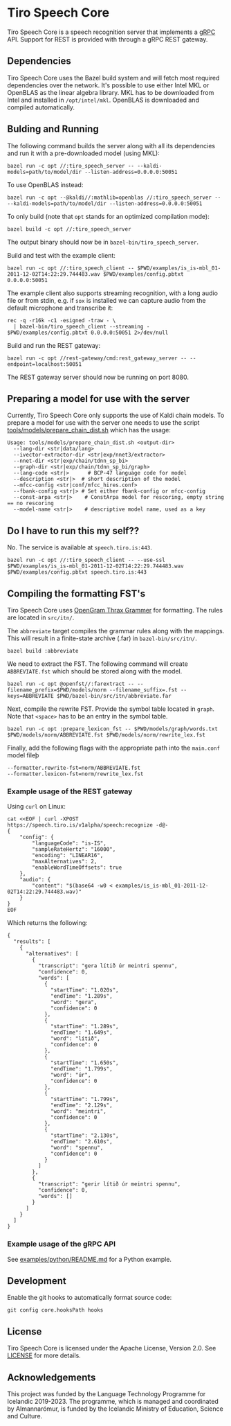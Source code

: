 # Tiro Speech Core

Tiro Speech Core is a speech recognition server that implements a
[gRPC](./proto/tiro/speech/v1alpha/speech.proto) API. Support for REST is
provided with through a gRPC REST gateway.

## Dependencies

Tiro Speech Core uses the Bazel build system and will fetch most required
dependencies over the network. It's possible to use either Intel MKL or OpenBLAS
as the linear algebra library. MKL has to be downloaded from Intel and installed
in `/opt/intel/mkl`. OpenBLAS is downloaded and compiled automatically.

## Bulding and Running

The following command builds the server along with all its dependencies and run
it with a pre-downloaded model (using MKL):

    bazel run -c opt //:tiro_speech_server -- --kaldi-models=path/to/model/dir --listen-address=0.0.0.0:50051

To use OpenBLAS instead:

    bazel run -c opt --@kaldi//:mathlib=openblas //:tiro_speech_server -- --kaldi-models=path/to/model/dir --listen-address=0.0.0.0:50051

To only build (note that `opt` stands for an optimized compilation mode):

    bazel build -c opt //:tiro_speech_server

The output binary should now be in `bazel-bin/tiro_speech_server`.

Build and test with the example client:

    bazel run -c opt //:tiro_speech_client -- $PWD/examples/is_is-mbl_01-2011-12-02T14:22:29.744483.wav $PWD/examples/config.pbtxt 0.0.0.0:50051

The example client also supports streaming recognition, with a long audio file
or from stdin, e.g. if `sox` is installed we can capture audio from the default
microphone and transcribe it:

    rec -q -r16k -c1 -esigned -traw - \
      | bazel-bin/tiro_speech_client --streaming - $PWD/examples/config.pbtxt 0.0.0.0:50051 2>/dev/null

Build and run the REST gateway:

    bazel run -c opt //rest-gateway/cmd:rest_gateway_server -- --endpoint=localhost:50051

The REST gateway server should now be running on port 8080.

## Preparing a model for use with the server

Currently, Tiro Speech Core only supports the use of Kaldi chain models. To
prepare a model for use with the server one needs to use the script
[tools/models/prepare_chain_dist.sh](tools/models/prepare_chain_dist.sh) which
has the usage:

    Usage: tools/models/prepare_chain_dist.sh <output-dir>
      --lang-dir <str|data/lang>
      --ivector-extractor-dir <str|exp/nnet3/extractor>
      --nnet-dir <str|exp/chain/tdnn_sp_bi>
      --graph-dir <str|exp/chain/tdnn_sp_bi/graph>
      --lang-code <str|>      # BCP-47 language code for model
      --description <str|>  # short description of the model
      --mfcc-config <str|conf/mfcc_hires.conf>
      --fbank-config <str|> # Set either fbank-config or mfcc-config
      --const-arpa <str|>    # ConstArpa model for rescoring, empty string == no rescoring
      --model-name <str|>    # descriptive model name, used as a key


## Do I have to run this my self??

No. The service is available at `speech.tiro.is:443`.

    bazel run -c opt //:tiro_speech_client -- --use-ssl $PWD/examples/is_is-mbl_01-2011-12-02T14:22:29.744483.wav $PWD/examples/config.pbtxt speech.tiro.is:443

## Compiling the formatting FST's
Tiro Speech Core uses [OpenGram Thrax Grammer](https://www.openfst.org/twiki/bin/view/GRM/Thrax) for formatting. The rules are located in `src/itn/`. 

The `abbreviate` target compiles the grammar rules along with the mappings. This will result in a finite-state archive (.far) in `bazel-bin/src/itn/`. 

    bazel build :abbreviate

We need to extract the FST. The following command will create `ABBREVIATE.fst` which should be stored along with the model. 

    bazel run -c opt @openfst//:farextract -- --filename_prefix=$PWD/models/norm --filename_suffix=.fst --keys=ABBREVIATE $PWD/bazel-bin/src/itn/abbreviate.far 

Next, compile the rewrite FST. Provide the symbol table located in `graph`. Note that `<space>` has to be an entry in the symbol table. 
    
    bazel run -c opt :prepare_lexicon_fst -- $PWD/models/graph/words.txt $PWD/models/norm/ABBREVIATE.fst $PWD/models/norm/rewrite_lex.fst

Finally, add the following flags with the appropriate path into the `main.conf` model fileþ 

    --formatter.rewrite-fst=norm/ABBREVIATE.fst
    --formatter.lexicon-fst=norm/rewrite_lex.fst


### Example usage of the REST gateway

Using `curl` on Linux:

    cat <<EOF | curl -XPOST https://speech.tiro.is/v1alpha/speech:recognize -d@-
    {
        "config": {
            "languageCode": "is-IS",
            "sampleRateHertz": "16000",
            "encoding": "LINEAR16",
            "maxAlternatives": 2,
            "enableWordTimeOffsets": true
        },
        "audio": {
            "content": "$(base64 -w0 < examples/is_is-mbl_01-2011-12-02T14:22:29.744483.wav)"
        }
    }
    EOF

Which returns the following:

    {
      "results": [
        {
          "alternatives": [
            {
              "transcript": "gera lítið úr meintri spennu",
              "confidence": 0,
              "words": [
                {
                  "startTime": "1.020s",
                  "endTime": "1.289s",
                  "word": "gera",
                  "confidence": 0
                },
                {
                  "startTime": "1.289s",
                  "endTime": "1.649s",
                  "word": "lítið",
                  "confidence": 0
                },
                {
                  "startTime": "1.650s",
                  "endTime": "1.799s",
                  "word": "úr",
                  "confidence": 0
                },
                {
                  "startTime": "1.799s",
                  "endTime": "2.129s",
                  "word": "meintri",
                  "confidence": 0
                },
                {
                  "startTime": "2.130s",
                  "endTime": "2.610s",
                  "word": "spennu",
                  "confidence": 0
                }
              ]
            },
            {
              "transcript": "gerir lítið úr meintri spennu",
              "confidence": 0,
              "words": []
            }
          ]
        }
      ]
    }

### Example usage of the gRPC API 

See [examples/python/README.md](examples/python/README.md) for a Python example.

## Development

Enable the git hooks to automatically format source code:

    git config core.hooksPath hooks

## License

Tiro Speech Core is licensed under the Apache License, Version 2.0. See
[LICENSE](LICENSE) for more details.

## Acknowledgements

This project was funded by the Language Technology Programme for Icelandic
2019-2023. The programme, which is managed and coordinated by Almannarómur, is
funded by the Icelandic Ministry of Education, Science and Culture.
